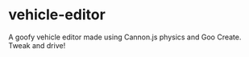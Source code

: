 vehicle-editor
==============
A goofy vehicle editor made using Cannon.js physics and Goo Create. Tweak and drive!